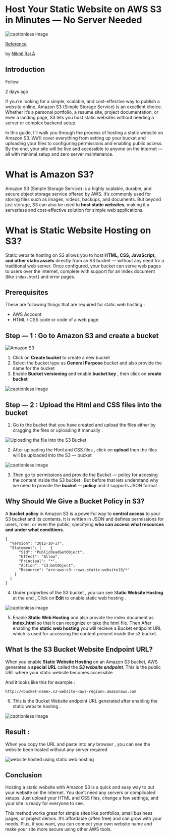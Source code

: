 Host Your Static Website on AWS S3 in Minutes — No Server Needed
================================================================

![captionless image](https://miro.medium.com/v2/resize:fit:1400/format:webp/1*2vrMXr6e2TYoKhhHEfSoaA.png)

[Reference](https://medium.com/@nikhilsiri2003/host-your-static-website-on-aws-s3-in-minutes-no-server-needed-8f13b1a83daf)

by [Nikhil Raj A](https://medium.com/@nikhilsiri2003?source=post_page---byline--8f13b1a83daf---------------------------------------)

**Introduction**
----------------

Follow


2 days ago




If you’re looking for a simple, scalable, and cost-effective way to publish a website online, Amazon S3 (Simple Storage Service) is an excellent choice. Whether it’s a personal portfolio, a resume site, project documentation, or even a landing page, S3 lets you host static websites without needing a server or complex backend setup.

In this guide, I’ll walk you through the process of hosting a static website on Amazon S3. We’ll cover everything from setting up your bucket and uploading your files to configuring permissions and enabling public access. By the end, your site will be live and accessible to anyone on the internet — all with minimal setup and zero server maintenance.

What is Amazon S3?
==================

Amazon S3 (Simple Storage Service) is a highly scalable, durable, and secure object storage service offered by AWS. It’s commonly used for storing files such as images, videos, backups, and documents. But beyond just storage, S3 can also be used to **host static websites**, making it a serverless and cost-effective solution for simple web applications.

What is Static Website Hosting on S3?
=====================================

Static website hosting on S3 allows you to host **HTML, CSS, JavaScript, and other static assets** directly from an S3 bucket — without any need for a traditional web server. Once configured, your bucket can serve web pages to users over the internet, complete with support for an index document (like `index.html`) and error pages.

Prerequisites
-------------

These are following things that are required for static web hosting :

*   AWS Account
*   HTML / CSS code or code of a web page

Step — 1 : Go to Amazon S3 and create a bucket
----------------------------------------------

![Amazon S3](https://miro.medium.com/v2/resize:fit:1400/format:webp/1*R7A4AwYsn4B2eBTf_G8BAw.png)

1.  Click on **Create bucket** to create a new bucket
2.  Select the bucket type as **General Purpose** bucket and also provide the name for the bucket
3.  Enable **Bucket versioning** and enable **bucket key** , then click on **create bucket**

![captionless image](https://miro.medium.com/v2/resize:fit:1400/format:webp/1*-gPR8Nv6gNQRkksH4zqdFA.jpeg)

Step — 2 : Upload the Html and CSS files into the bucket
--------------------------------------------------------

1.  Go to the bucket that you have created and upload the files either by dragging the files or uploading it manually .

![Uploading the file into the S3 Bucket](https://miro.medium.com/v2/resize:fit:1400/format:webp/1*CjA_7NLs-eImNK9hrODtVA.png)

2. After uploading the Html and CSS files , click on **upload** then the files will be uploaded into the S3 — bucket

![captionless image](https://miro.medium.com/v2/resize:fit:1400/format:webp/1*FLyDwk6XFM2VxxRVVtSGfg.jpeg)

3. Then go to permissions and provide the Bucket — policy for accesing the content inside the S3 bucket . But before that lets understand why we need to provide the **bucket — policy** and it supports JSON format .

Why Should We Give a Bucket Policy in S3?
-----------------------------------------

A **bucket policy** in Amazon S3 is a powerful way to **control access** to your S3 bucket and its contents. It is written in JSON and defines permissions for users, roles, or even the public, specifying **who can access what resources and under what conditions**.

```
{
  "Version": "2012-10-17",
  "Statement": [    {
      "Sid": "PublicReadGetObject",
      "Effect": "Allow",
      "Principal": "*",
      "Action": "s3:GetObject",
      "Resource": "arn:aws:s3:::aws-static-website19/*"
    }
  ]
}
```

4. Under properties of the S3 bucket , you can see S**tatic Website Hosting** at the end , Click on **Edit** to enable static web hosting .

![captionless image](https://miro.medium.com/v2/resize:fit:1400/format:webp/1*DcnGnS0-DTHuwRRjEeTO6Q.png)

5. Enable **Static Web Hosting** and also provide the index document as **index.html** so that it can recognize or take the html file. Then After enabling the **static web hosting** you will recieve a Bucket endpoint URL which is used for accessing the content present inside the s3 bucket.

What Is the S3 Bucket Website Endpoint URL?
-------------------------------------------

When you enable **Static Website Hosting** on an Amazon S3 bucket, AWS generates a **special URL** called the **_S3 website endpoint_**. This is the public URL where your static website becomes accessible.

And it looks like this for example :

```
http://<bucket-name>.s3-website-<aws-region>.amazonaws.com
```

6. This is the Bucket Website endpoint URL generated after enabling the static website hosting .

![captionless image](https://miro.medium.com/v2/resize:fit:1400/format:webp/1*ZH2jl5qkltG5mUQTi8uHuQ.jpeg)

Result :
--------

When you copy the URL and paste into any browser , you can see the website been hosted without any server required

![website hosted using static web hosting](https://miro.medium.com/v2/resize:fit:1400/format:webp/1*uGnBzsYMmSRYZ5A6E1oxFA.png)

Conclusion
----------

Hosting a static website with Amazon S3 is a quick and easy way to put your website on the internet. You don’t need any servers or complicated setups. Just upload your HTML and CSS files, change a few settings, and your site is ready for everyone to see.

This method works great for simple sites like portfolios, small business pages, or project demos. It’s affordable (often free) and can grow with your needs. Plus, if you want, you can connect your own website name and make your site more secure using other AWS tools.
